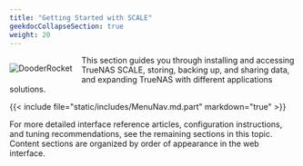 ```yaml
---
title: "Getting Started with SCALE"
geekdocCollapseSection: true
weight: 20
---
```


<div style="float: left;margin-right: 1rem;">

![DooderRocket](/images/DooderRocket.jpg "Blast Off!")

</div>

This section guides you through installing and accessing TrueNAS SCALE, storing, backing up, and sharing data, and expanding TrueNAS with different applications solutions.

{{< include file="static/includes/MenuNav.md.part" markdown="true" >}}

For more detailed interface reference articles, configuration instructions, and tuning recommendations, see the remaining sections in this topic.
Content sections are organized by order of appearance in the web interface.
